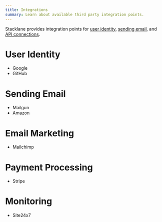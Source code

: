 ```yaml
---
title: Integrations
summary: Learn about available third party integration points.
---
```


Stacklane provides integration points for
[user identity](/users/),
[sending email](/🗄/Article/scripting/email.md),
and
[API connections](/🗄/Article/scripting/connectors.md).

# User Identity

- Google
- GitHub

# Sending Email

- Mailgun
- Amazon

# Email Marketing

- Mailchimp

# Payment Processing

- Stripe

# Monitoring

- Site24x7



